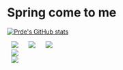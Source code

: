 <div align=left>
        <h1> Spring come to me </h1>
</div>

[![Prde's GitHub stats](https://github-readme-stats.vercel.app/api?username=prde9306&show_icons=true&theme=vue&count_private=true)](https://github.com/anuraghazra/github-readme-stats)
<!-- [![Top Langs](https://github-readme-stats.vercel.app/api/top-langs/?username=prde9306&hide=scss,css,python,html&layout=compact)](https://github.com/anuraghazra/github-readme-stats) -->

<div id="abc">
<img src="http://img.shields.io/badge/-Java-5EC75E?style=flat&logo=Java"
        style="height : auto; margin-left : 10px; margin-right : 10px;"/>
<img src="http://img.shields.io/badge/-Spring-5EC75E?style=flat&logo=Spring"
        style="height : auto; margin-left : 10px; margin-right : 10px;"/>
<img src="http://img.shields.io/badge/-Spring Boot-5EC75E?style=flat&logo=Spring Boot"
        style="height : auto; margin-left : 10px; margin-right : 10px;"/>
</div>
<div>
<img src="http://img.shields.io/badge/-Vue.js-5EC75E?style=flat&logo=Vue.js"
        style="height : auto; margin-left : 10px; margin-right : 10px;"/>
</div>
<div>
<img src="http://img.shields.io/badge/-MySQL-5EC75E?style=flat&logo=MySQL"
        style="height : auto; margin-left : 10px; margin-right : 10px;"/>
</div>


